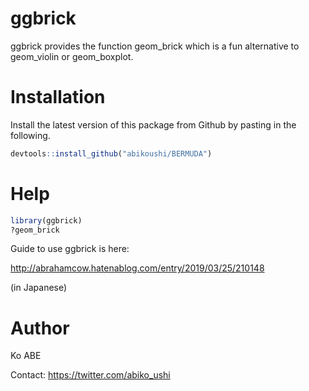 # ggbrick

ggbrick provides the function geom_brick which is a fun alternative to geom_violin or geom_boxplot.

# Installation

Install the latest version of this package from Github by pasting in the following.

~~~R
devtools::install_github("abikoushi/BERMUDA")
~~~

# Help

~~~R
library(ggbrick)
?geom_brick
~~~

Guide to use ggbrick is here:

http://abrahamcow.hatenablog.com/entry/2019/03/25/210148

(in Japanese)

# Author

Ko ABE

Contact: https://twitter.com/abiko_ushi

